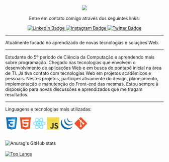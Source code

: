 <div id="header" align="center">
  <img src="https://media.giphy.com/media/M9gbBd9nbDrOTu1Mqx/giphy.gif" width="100"/>
 <div id="badges">
   <p align='center'>Entre em contato comigo através dos seguintes links:</p> 
  <a href="https://www.linkedin.com/in/augusto-de-paula-menezes-79579220b/">
   <img src="https://img.shields.io/badge/LinkedIn-blue?style=for-the-badge&logo=linkedin&logoColor=white" alt="LinkedIn Badge"/>
  </a>
 <a href="https://www.instagram.com/_augustodpm/">
  <img src="https://img.shields.io/badge/Instagram-black?style=for-the-badge&logo=instagram&logoColor=white" alt="Instagram Badge"/>
 </a>
 <a href="https://twitter.com/augusz_">
  <img src="https://img.shields.io/badge/Twitter-blue?style=for-the-badge&logo=twitter&logoColor=white" alt="Twitter Badge"/>
 </a>
</div>
</div>

<hr>
Atualmente focado no aprendizado de novas tecnologias e soluções Web.
<hr>
Estudante do 5º período de Ciência da Computação e aprendendo mais sobre programação. Chegado nas tecnologias que envolvem o desenvolvimento de aplicações Web e em busca do pontapé inicial na área de TI.
Já tive contato com tecnologias Web em projetos acadêmicos e pessoais. Nestes projetos, participei ativamente do design, planejamento, implementação e manutenção do Front-end das mesmas. 
Estou sempre à disposição para novas discussões e aprendizados que me tragam resultados. <br>
<hr>
Linguagens e tecnologias mais utilizadas: 
<br>
<br>
<div>
 <img src="https://github.com/devicons/devicon/blob/master/icons/css3/css3-original.svg" alt="CSS3" width="40px" height="40px">
 <img src="https://github.com/devicons/devicon/blob/master/icons/html5/html5-original.svg" alt="HTML5" width="40px" height="40px">
 <img src="https://github.com/devicons/devicon/blob/master/icons/react/react-original.svg" alt="ReactJS" width="40px" height="40px">
 <img src="https://github.com/devicons/devicon/blob/master/icons/javascript/javascript-original.svg" alt ="JavaScript" width="40px" height="40px">
 <img src="https://github.com/devicons/devicon/blob/master/icons/jquery/jquery-original.svg" alt="jQuery" width="40px" height="40px">
 <img src="https://github.com/devicons/devicon/blob/master/icons/git/git-original.svg" alt="Git" width="40px" height="40px">
</div> <br>

![Anurag's GitHub stats](https://github-readme-stats.vercel.app/api?username=aughustuss&show_icons=true&theme=transparent) <br><br>
[![Top Langs](https://github-readme-stats.vercel.app/api/top-langs/?username=aughustuss&layout=compact)](https://github.com/anuraghazra/github-readme-stats)
